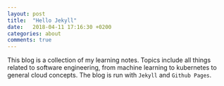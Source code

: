 ```yaml
---
layout: post
title:  "Hello Jekyll"
date:   2018-04-11 17:16:30 +0200
categories: about
comments: true
---
```

This blog is a collection of my learning notes. Topics include all things related to software engineering, from machine learning to kubernetes to general cloud concepts. The blog is run with `Jekyll` and `Github Pages`.